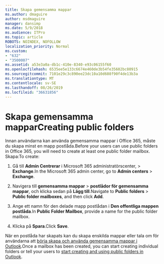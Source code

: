 ```yaml
---
title: Skapa gemensamma mappar
ms.author: dmaguire
author: msdmaguire
manager: dansimp
ms.date: 5/9/2018
ms.audience: ITPro
ms.topic: article
ROBOTS: NOINDEX, NOFOLLOW
localization_priority: Normal
ms.custom:
- "632"
- "3500007"
ms.assetid: a53e3a0a-db1c-410e-8340-e93c06155f60
ms.openlocfilehash: 6535ee5e133c6674e460de3b54fe35602bc80915
ms.sourcegitcommit: 7101e29c3c890ee23dc10a10d608f90f4de13b3a
ms.translationtype: MT
ms.contentlocale: sv-SE
ms.lasthandoff: 08/26/2019
ms.locfileid: "36631856"
---
```

# <a name="creating-public-folders"></a><span data-ttu-id="b9539-102">Skapa gemensamma mappar</span><span class="sxs-lookup"><span data-stu-id="b9539-102">Creating public folders</span></span>

<span data-ttu-id="b9539-103">Innan användarna kan använda gemensamma mappar i Office 365, måste du skapa minst en mapp postlåda.</span><span class="sxs-lookup"><span data-stu-id="b9539-103">Before your users can use public folders in Office 365, you will need to create at least one public folder mailbox.</span></span> <span data-ttu-id="b9539-104">Skapa:</span><span class="sxs-lookup"><span data-stu-id="b9539-104">To create:</span></span>
  
1. <span data-ttu-id="b9539-105">Gå till **Admin Centrerar** i Microsoft 365 administratörscenter, \> **Exchange**.</span><span class="sxs-lookup"><span data-stu-id="b9539-105">In the Microsoft 365 admin center, go to **Admin centers** \> **Exchange**.</span></span>

2. <span data-ttu-id="b9539-106">Navigera till **gemensamma mappar** \> **postlådor för gemensamma mappar**, och klicka sedan på **Lägg till**.</span><span class="sxs-lookup"><span data-stu-id="b9539-106">Navigate to **Public folders** \> **Public folder mailboxes**, and then click **Add**.</span></span>

3. <span data-ttu-id="b9539-107">Ange ett namn för den delade mapp postlådan i **Den offentliga mappen postlåda**.</span><span class="sxs-lookup"><span data-stu-id="b9539-107">In **Public Folder Mailbox**, provide a name for the public folder mailbox.</span></span>

4. <span data-ttu-id="b9539-108">Klicka på **Spara**.</span><span class="sxs-lookup"><span data-stu-id="b9539-108">Click **Save**.</span></span>

<span data-ttu-id="b9539-109">När en postlåda har skapats kan du skapa enskilda mappar eller tala om för användarna att [börja skapa och använda gemensamma mappar i Outlook](https://support.office.com/article/Create-and-share-a-public-folder-in-Outlook-a2835011-d524-4a5c-a207-05c159bb2a97).</span><span class="sxs-lookup"><span data-stu-id="b9539-109">Once a mailbox has been created, you can start creating individual folders or tell your users to [start creating and using public folders in Outlook](https://support.office.com/article/Create-and-share-a-public-folder-in-Outlook-a2835011-d524-4a5c-a207-05c159bb2a97).</span></span>
  